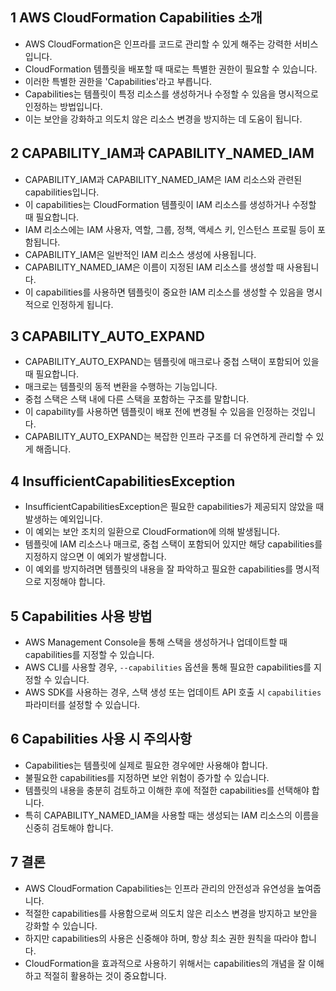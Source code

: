 ## 1 AWS CloudFormation Capabilities 소개

- AWS CloudFormation은 인프라를 코드로 관리할 수 있게 해주는 강력한 서비스입니다.
- CloudFormation 템플릿을 배포할 때 때로는 특별한 권한이 필요할 수 있습니다.
- 이러한 특별한 권한을 'Capabilities'라고 부릅니다.
- Capabilities는 템플릿이 특정 리소스를 생성하거나 수정할 수 있음을 명시적으로 인정하는 방법입니다.
- 이는 보안을 강화하고 의도치 않은 리소스 변경을 방지하는 데 도움이 됩니다.



## 2 CAPABILITY_IAM과 CAPABILITY_NAMED_IAM

- CAPABILITY_IAM과 CAPABILITY_NAMED_IAM은 IAM 리소스와 관련된 capabilities입니다.
- 이 capabilities는 CloudFormation 템플릿이 IAM 리소스를 생성하거나 수정할 때 필요합니다.
- IAM 리소스에는 IAM 사용자, 역할, 그룹, 정책, 액세스 키, 인스턴스 프로필 등이 포함됩니다.
- CAPABILITY_IAM은 일반적인 IAM 리소스 생성에 사용됩니다.
- CAPABILITY_NAMED_IAM은 이름이 지정된 IAM 리소스를 생성할 때 사용됩니다.
- 이 capabilities를 사용하면 템플릿이 중요한 IAM 리소스를 생성할 수 있음을 명시적으로 인정하게 됩니다.



## 3 CAPABILITY_AUTO_EXPAND

- CAPABILITY_AUTO_EXPAND는 템플릿에 매크로나 중첩 스택이 포함되어 있을 때 필요합니다.
- 매크로는 템플릿의 동적 변환을 수행하는 기능입니다.
- 중첩 스택은 스택 내에 다른 스택을 포함하는 구조를 말합니다.
- 이 capability를 사용하면 템플릿이 배포 전에 변경될 수 있음을 인정하는 것입니다.
- CAPABILITY_AUTO_EXPAND는 복잡한 인프라 구조를 더 유연하게 관리할 수 있게 해줍니다.



## 4 InsufficientCapabilitiesException

- InsufficientCapabilitiesException은 필요한 capabilities가 제공되지 않았을 때 발생하는 예외입니다.
- 이 예외는 보안 조치의 일환으로 CloudFormation에 의해 발생됩니다.
- 템플릿에 IAM 리소스나 매크로, 중첩 스택이 포함되어 있지만 해당 capabilities를 지정하지 않으면 이 예외가 발생합니다.
- 이 예외를 방지하려면 템플릿의 내용을 잘 파악하고 필요한 capabilities를 명시적으로 지정해야 합니다.



## 5 Capabilities 사용 방법

- AWS Management Console을 통해 스택을 생성하거나 업데이트할 때 capabilities를 지정할 수 있습니다.
- AWS CLI를 사용할 경우, `--capabilities` 옵션을 통해 필요한 capabilities를 지정할 수 있습니다.
- AWS SDK를 사용하는 경우, 스택 생성 또는 업데이트 API 호출 시 `capabilities` 파라미터를 설정할 수 있습니다.



## 6 Capabilities 사용 시 주의사항

- Capabilities는 템플릿에 실제로 필요한 경우에만 사용해야 합니다.
- 불필요한 capabilities를 지정하면 보안 위험이 증가할 수 있습니다.
- 템플릿의 내용을 충분히 검토하고 이해한 후에 적절한 capabilities를 선택해야 합니다.
- 특히 CAPABILITY_NAMED_IAM을 사용할 때는 생성되는 IAM 리소스의 이름을 신중히 검토해야 합니다.



## 7 결론

- AWS CloudFormation Capabilities는 인프라 관리의 안전성과 유연성을 높여줍니다.
- 적절한 capabilities를 사용함으로써 의도치 않은 리소스 변경을 방지하고 보안을 강화할 수 있습니다.
- 하지만 capabilities의 사용은 신중해야 하며, 항상 최소 권한 원칙을 따라야 합니다.
- CloudFormation을 효과적으로 사용하기 위해서는 capabilities의 개념을 잘 이해하고 적절히 활용하는 것이 중요합니다.
